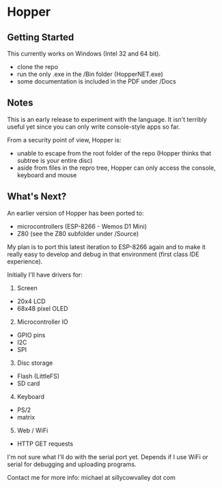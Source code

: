 # Hopper

## Getting Started

This currently works on Windows (Intel 32 and 64 bit).
- clone the repo
- run the only .exe in the /Bin folder (HopperNET.exe)
- some documentation is included in the PDF under /Docs

## Notes

This is an early release to experiment with the language. It isn't terribly useful yet since you can only write console-style apps so far.

From a security point of view, Hopper is:
- unable to escape from the root folder of the repo (Hopper thinks that subtree is your entire disc)
- aside from files in the repro tree, Hopper can only access the console, keyboard and mouse

## What's Next?

An earlier version of Hopper has been ported to:
- microcontrollers (ESP-8266 - Wemos D1 Mini)
- Z80 (see the Z80 subfolder under /Source)

My plan is to port this latest iteration to ESP-8266 again and to make it really easy to develop and debug in that environment (first class IDE experience).

Initially I'll have drivers for:
1. Screen
- 20x4 LCD
- 68x48 pixel OLED
2. Microcontroller IO
- GPIO pins
- I2C
- SPI
3. Disc storage
- Flash (LittleFS)
- SD card
4. Keyboard
- PS/2
- matrix
5. Web / WiFi
- HTTP GET requests

I'm not sure what I'll do with the serial port yet. Depends if I use WiFi or serial for debugging and uploading programs.

Contact me for more info: michael at sillycowvalley dot com